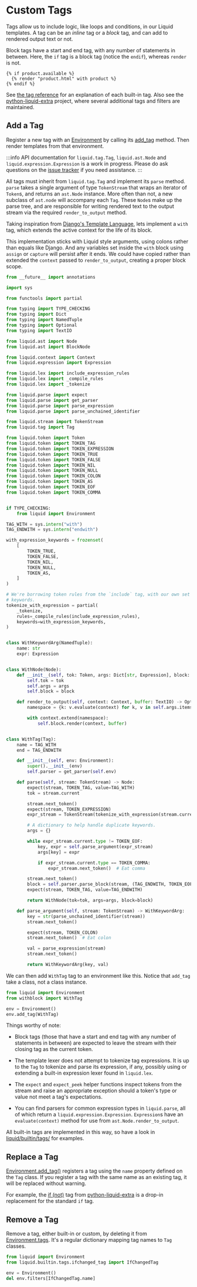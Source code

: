 # Custom Tags

Tags allow us to include logic, like loops and conditions, in our Liquid templates. A tag can be
an _inline_ tag or a _block_ tag, and can add to rendered output text or not.

Block tags have a start and end tag, with any number of statements in between. Here, the `if` tag
is a block tag (notice the `endif`), whereas `render` is not.

```liquid
{% if product.available %}
  {% render "product.html" with product %}
{% endif %}
```

See [the tag reference](../language/tags) for an explanation of each built-in tag. Also see the
[python-liquid-extra](https://github.com/jg-rp/liquid-extra) project, where several additional tags
and filters are maintained.

## Add a Tag

Register a new tag with an [Environment](../api/Environment) by calling its [add_tag](../api/Environment#add_tag)
method. Then render templates from that environment.

:::info
API documentation for `liquid.tag.Tag`, `liquid.ast.Node` and `liquid.expression.Expression` is a
work in progress. Please do ask questions on the [issue tracker](https://github.com/jg-rp/liquid/issues)
if you need assistance.
:::

All tags must inherit from `liquid.tag.Tag` and implement its `parse` method. `parse` takes a single
argument of type `TokenStream` that wraps an iterator of `Token`s, and returns an `ast.Node`
instance. More often than not, a new subclass of `ast.node` will accompany each `Tag`. These
`Node`s make up the parse tree, and are responsible for writing rendered text to the output stream
via the required `render_to_output` method.

Taking inspiration from [Django's Template Language](https://docs.djangoproject.com/en/3.2/ref/templates/builtins/#with),
lets implement a `with` tag, which extends the active context for the life of its block.

This implementation sticks with Liquid style arguments, using colons rather than equals like Django.
And any variables set inside the `with` block using `assign` or `capture` will persist after it
ends. We could have copied rather than extended the `context` passed to `render_to_output`, creating
a proper block scope.

```python title="withblock.py"
from __future__ import annotations

import sys

from functools import partial

from typing import TYPE_CHECKING
from typing import Dict
from typing import NamedTuple
from typing import Optional
from typing import TextIO

from liquid.ast import Node
from liquid.ast import BlockNode

from liquid.context import Context
from liquid.expression import Expression

from liquid.lex import include_expression_rules
from liquid.lex import _compile_rules
from liquid.lex import _tokenize

from liquid.parse import expect
from liquid.parse import get_parser
from liquid.parse import parse_expression
from liquid.parse import parse_unchained_identifier

from liquid.stream import TokenStream
from liquid.tag import Tag

from liquid.token import Token
from liquid.token import TOKEN_TAG
from liquid.token import TOKEN_EXPRESSION
from liquid.token import TOKEN_TRUE
from liquid.token import TOKEN_FALSE
from liquid.token import TOKEN_NIL
from liquid.token import TOKEN_NULL
from liquid.token import TOKEN_COLON
from liquid.token import TOKEN_AS
from liquid.token import TOKEN_EOF
from liquid.token import TOKEN_COMMA


if TYPE_CHECKING:
    from liquid import Environment

TAG_WITH = sys.intern("with")
TAG_ENDWITH = sys.intern("endwith")

with_expression_keywords = frozenset(
    [
        TOKEN_TRUE,
        TOKEN_FALSE,
        TOKEN_NIL,
        TOKEN_NULL,
        TOKEN_AS,
    ]
)

# We're borrowing token rules from the `include` tag, with our own set of valid
# keywords.
tokenize_with_expression = partial(
    _tokenize,
    rules=_compile_rules(include_expression_rules),
    keywords=with_expression_keywords,
)


class WithKeywordArg(NamedTuple):
    name: str
    expr: Expression


class WithNode(Node):
    def __init__(self, tok: Token, args: Dict[str, Expression], block: BlockNode):
        self.tok = tok
        self.args = args
        self.block = block

    def render_to_output(self, context: Context, buffer: TextIO) -> Optional[bool]:
        namespace = {k: v.evaluate(context) for k, v in self.args.items()}

        with context.extend(namespace):
            self.block.render(context, buffer)


class WithTag(Tag):
    name = TAG_WITH
    end = TAG_ENDWITH

    def __init__(self, env: Environment):
        super().__init__(env)
        self.parser = get_parser(self.env)

    def parse(self, stream: TokenStream) -> Node:
        expect(stream, TOKEN_TAG, value=TAG_WITH)
        tok = stream.current

        stream.next_token()
        expect(stream, TOKEN_EXPRESSION)
        expr_stream = TokenStream(tokenize_with_expression(stream.current.value))

        # A dictionary to help handle duplicate keywords.
        args = {}

        while expr_stream.current.type != TOKEN_EOF:
            key, expr = self.parse_argument(expr_stream)
            args[key] = expr

            if expr_stream.current.type == TOKEN_COMMA:
                expr_stream.next_token()  # Eat comma

        stream.next_token()
        block = self.parser.parse_block(stream, (TAG_ENDWITH, TOKEN_EOF))
        expect(stream, TOKEN_TAG, value=TAG_ENDWITH)

        return WithNode(tok=tok, args=args, block=block)

    def parse_argument(self, stream: TokenStream) -> WithKeywordArg:
        key = str(parse_unchained_identifier(stream))
        stream.next_token()

        expect(stream, TOKEN_COLON)
        stream.next_token()  # Eat colon

        val = parse_expression(stream)
        stream.next_token()

        return WithKeywordArg(key, val)
```

We can then add `WithTag` tag to an environment like this. Notice that `add_tag` take a class, not
a class instance.

```python
from liquid import Environment
from withblock import WithTag

env = Environment()
env.add_tag(WithTag)
```

Things worthy of note:

- Block tags (those that have a start and end tag with any number of statements in
  between) are expected to leave the stream with their closing tag as the current token.

- The template lexer does not attempt to tokenize tag expressions. It is up to the
  `Tag` to tokenize and parse its expression, if any, possibly using or extending a
  built-in expression lexer found in `liquid.lex`.

- The `expect` and `expect_peek` helper functions inspect tokens from the stream and
  raise an appropriate exception should a token's type or value not meet a tag's
  expectations.

- You can find parsers for common expression types in `liquid.parse`, all of which return a
  `liquid.expression.Expression`. `Expression`s have an `evaluate(context)` method for use from
  `ast.Node.render_to_output`.

All built-in tags are implemented in this way, so have a look in [liquid/builtin/tags/](https://github.com/jg-rp/liquid/tree/main/liquid/builtin/tags) for examples.

## Replace a Tag

[Environment.add_tag()](../api/Environment#add_tag) registers a tag using the `name` property
defined on the `Tag` class. If you register a tag with the same name as an existing tag, it will be
replaced without warning.

For example, the [if (not)](https://github.com/jg-rp/liquid-extra#if-not) tag from
[python-liquid-extra](https://github.com/jg-rp/liquid-extra) is a drop-in replacement for the
standard `if` tag.

## Remove a Tag

Remove a tag, either built-in or custom, by deleting it from [Environment.tags](../api/Environment).
It's a regular dictionary mapping tag names to `Tag` classes.

```python
from liquid import Environment
from liquid.builtin.tags.ifchanged_tag import IfChangedTag

env = Environment()
del env.filters[IfChangedTag.name]
```
